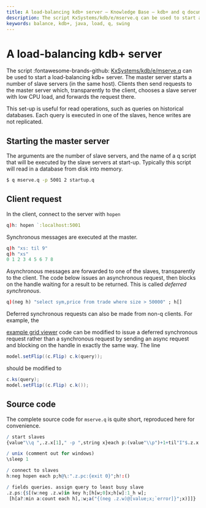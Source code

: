 ```yaml
---
title: A load-balancing kdb+ server – Knowledge Base – kdb+ and q documentation
description: The script KxSystems/kdb/e/mserve.q can be used to start a load-balancing kdb+ server. The master server starts a number of slave servers (in the same host). Clients then send requests to the master server which, transparently to the client, chooses a slave server with low CPU load, and forwards the request there. This set-up is useful for read operations, such as queries on historical databases. Each query is executed in one of the slaves, hence writes are not replicated.
keywords: balance, kdb+, java, load, q, swing
---
```

# A load-balancing kdb+ server






The script 
:fontawesome-brands-github: 
[KxSystems/kdb/e/mserve.q](https://github.com/KxSystems/kdb/blob/master/e/mserve.q) 
can be used to start a load-balancing kdb+ server. The master server starts a number of slave servers (in the same host). Clients then send requests to the master server which, transparently to the client, chooses a slave server with low CPU load, and forwards the request there.

This set-up is useful for read operations, such as queries on historical databases. Each query is executed in one of the slaves, hence writes are not replicated.


## Starting the master server

The arguments are the number of slave servers, and the name of a q script that will be executed by the slave servers at start-up. Typically this script will read in a database from disk into memory.

```bash
$ q mserve.q -p 5001 2 startup.q
```


## Client request

In the client, connect to the server with `hopen`

```q
q)h: hopen `:localhost:5001
```

Synchronous messages are executed at the master.

```q
q)h "xs: til 9"
q)h "xs"
0 1 2 3 4 5 6 7 8
```

Asynchronous messages are forwarded to one of the slaves, transparently to the client. The code below issues an asynchronous request, then blocks on the handle waiting for a result to be returned. This is called _deferred synchronous_.

```q
q)(neg h) "select sym,price from trade where size > 50000" ; h[]
```

Deferred synchronous requests can also be made from non-q clients. 
For example, the 
<!-- FIXME -->
[example grid viewer](../interfaces/java-client-for-q.md#example-grid-viewer-using-swing) 
code can be modified to issue a deferred synchronous request rather than a synchronous request by sending an async request and blocking on the handle in exactly the same way. The line

```java
model.setFlip((c.Flip) c.k(query));
```

should be modified to

```java
c.ks(query);
model.setFlip((c.Flip) c.k());
```


## Source code

The complete source code for `mserve.q` is quite short, reproduced here for convenience.

```q
/ start slaves
{value"\\q ",.z.x[1]," -p ",string x}each p:(value"\\p")+1+til"I"$.z.x 0;

/ unix (comment out for windows)
\sleep 1

/ connect to slaves
h:neg hopen each p;h@\:".z.pc:{exit 0}";h!:()

/ fields queries. assign query to least busy slave
.z.ps:{$[(w:neg .z.w)in key h;[h[w;0]x;h[w]:1_h w];                    /response
 [h[a?:min a:count each h],:w;a("{(neg .z.w)@[value;x;`error]}";x)]]}  /request
```

